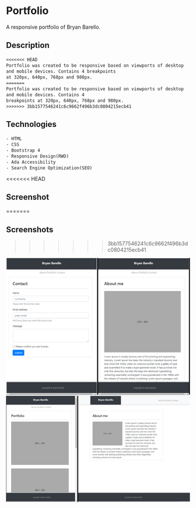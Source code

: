 # Portfolio

A responsive portfolio of Bryan Barello.

## Description

```
<<<<<<< HEAD
Portfolio was created to be responsive based on viewports of desktop and mobile devices. Contains 4 breakpoints 
at 320px, 640px, 768px and 980px. 
=======
Portfolio was created to be responsive based on viewports of desktop and mobile devices. Contains 4 
breakpoints at 320px, 640px, 768px and 980px. 
>>>>>>> 3bb1577546241c6c9662f496b3dc0804215ecb41

```

## Technologies

```
- HTML
- CSS
- Bootstrap 4
- Responsive Design(RWD)
- Ada Accessibility
- Search Engine Optimization(SEO)

```

<<<<<<< HEAD
## Screenshot
=======
## Screenshots
>>>>>>> 3bb1577546241c6c9662f496b3dc0804215ecb41

![Responsive](portfolio1.png)
![Responsive and Desktop](portfolio2.png)
